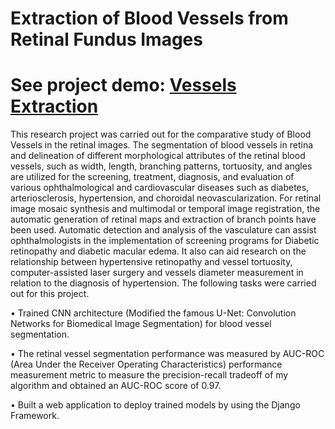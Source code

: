 # Extraction of Blood Vessels from Retinal Fundus Images

# See project demo: [Vessels Extraction](https://youtu.be/2kEe2Vs9_N4)

This research project was carried out for the comparative study of Blood Vessels in the retinal images. The segmentation of blood vessels in retina and delineation of different morphological attributes of the retinal blood vessels, such as width, length, branching patterns, tortuosity, and angles are utilized for the screening, treatment, diagnosis, and evaluation of various ophthalmological and cardiovascular diseases such as diabetes, arteriosclerosis, hypertension, and choroidal neovascularization. For retinal image mosaic synthesis and multimodal or temporal image registration, the automatic generation of retinal maps and extraction of branch points have been used. Automatic detection and analysis of the vasculature can assist ophthalmologists in the implementation of screening programs for Diabetic retinopathy and diabetic macular edema. It also can aid research on the relationship between hypertensive retinopathy and vessel tortuosity, computer-assisted laser surgery and vessels diameter measurement in relation to the diagnosis of hypertension. The following tasks were carried out for this project.

• Trained CNN architecture (Modified the famous U-Net: Convolution Networks for Biomedical Image Segmentation) for blood vessel segmentation.

• The retinal vessel segmentation performance was measured by AUC-ROC (Area Under the Receiver Operating Characteristics) performance measurement metric to measure the precision-recall tradeoff of my algorithm and obtained an AUC-ROC score of 0.97.

• Built a web application to deploy trained models by using the Django Framework.
